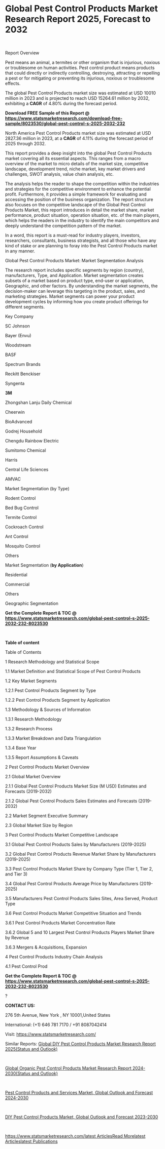 <h1>Global Pest Control Products Market Research Report 2025, Forecast to 2032</h1><br/><p>Report Overview</p>
 
 
 
 <p>Pest means an animal, a termites or other organism that is injurious, noxious or troublesome on human activities. Pest control product means products that could directly or indirectly controlling, destroying, attracting or repelling a pest or for mitigating or preventing its injurious, noxious or troublesome effects.</p>
 
 
 
 <p>The global Pest Control Products market size was estimated at USD 10010 million in 2023 and is projected to reach USD 15264.61 million by 2032, exhibiting a <strong>CAGR</strong> of 4.80% during the forecast period.</p>
 
 
 
 <p><strong>Download FREE Sample of this Report @ <a href="https://www.statsmarketresearch.com/download-free-sample/8023530/global-pest-control-s-2025-2032-232">https://www.statsmarketresearch.com/download-free-sample/8023530/global-pest-control-s-2025-2032-232</a></strong></p>
 
 
 
 <p>North America Pest Control Products market size was estimated at USD 2827.36 million in 2023, at a <strong>CAGR</strong> of 4.11% during the forecast period of 2025 through 2032.</p>
 
 
 
 <p>This report provides a deep insight into the global Pest Control Products market covering all its essential aspects. This ranges from a macro overview of the market to micro details of the market size, competitive landscape, development trend, niche market, key market drivers and challenges, SWOT analysis, value chain analysis, etc.</p>
 
 
 
 <p>The analysis helps the reader to shape the competition within the industries and strategies for the competitive environment to enhance the potential profit. Furthermore, it provides a simple framework for evaluating and accessing the position of the business organization. The report structure also focuses on the competitive landscape of the Global Pest Control Products Market, this report introduces in detail the market share, market performance, product situation, operation situation, etc. of the main players, which helps the readers in the industry to identify the main competitors and deeply understand the competition pattern of the market.</p>
 
 
 
 <p>In a word, this report is a must-read for industry players, investors, researchers, consultants, business strategists, and all those who have any kind of stake or are planning to foray into the Pest Control Products market in any manner.</p>
 
 
 
 <p>Global Pest Control Products Market: Market Segmentation Analysis</p>
 
 
 
 <p>The research report includes specific segments by region (country), manufacturers, Type, and Application. Market segmentation creates subsets of a market based on product type, end-user or application, Geographic, and other factors. By understanding the market segments, the decision-maker can leverage this targeting in the product, sales, and marketing strategies. Market segments can power your product development cycles by informing how you create product offerings for different segments.</p>
 
 
 
 <p>Key Company</p>
 
 
 
 <p>SC Johnson</p>
 
 
 
 <p>Bayer (Envu)</p>
 
 
 
 <p>Woodstream</p>
 
 
 
 <p>BASF</p>
 
 
 
 <p>Spectrum Brands</p>
 
 
 
 <p>Reckitt Benckiser</p>
 
 
 
 <p>Syngenta</p>
 
 
 
 <p><strong>3M</strong></p>
 
 
 
 <p>Zhongshan Lanju Daily Chemical</p>
 
 
 
 <p>Cheerwin</p>
 
 
 
 <p>BioAdvanced</p>
 
 
 
 <p>Godrej Household</p>
 
 
 
 <p>Chengdu Rainbow Electric</p>
 
 
 
 <p>Sumitomo Chemical</p>
 
 
 
 <p>Harris</p>
 
 
 
 <p>Central Life Sciences</p>
 
 
 
 <p>AMVAC</p>
 
 
 
 <p>Market Segmentation (by Type)</p>
 
 
 
 <p>Rodent Control</p>
 
 
 
 <p>Bed Bug Control</p>
 
 
 
 <p>Termite Control</p>
 
 
 
 <p>Cockroach Control</p>
 
 
 
 <p>Ant Control</p>
 
 
 
 <p>Mosquito Control</p>
 
 
 
 <p>Others</p>
 
 
 
 <p>Market Segmentation (<strong>by Application</strong>)</p>
 
 
 
 <p>Residential</p>
 
 
 
 <p>Commercial</p>
 
 
 
 <p>Others</p>
 
 
 
 <p>Geographic Segmentation</p>
 
 
 
 <div><b>Get the Complete Report & TOC @ <a href="https://www.statsmarketresearch.com/global-pest-control-s-2025-2032-232-8023530">https://www.statsmarketresearch.com/global-pest-control-s-2025-2032-232-8023530</a></b></div>
 
 
 
 <p><br />
 
 <b>Table of content</b></p>
 
 
 
 <p>Table of Contents<br />
 
 1 Research Methodology and Statistical Scope<br />
 
 1.1 Market Definition and Statistical Scope of Pest Control Products<br />
 
 1.2 Key Market Segments<br />
 
 1.2.1 Pest Control Products Segment by Type<br />
 
 1.2.2 Pest Control Products Segment by Application<br />
 
 1.3 Methodology & Sources of Information<br />
 
 1.3.1 Research Methodology<br />
 
 1.3.2 Research Process<br />
 
 1.3.3 Market Breakdown and Data Triangulation<br />
 
 1.3.4 Base Year<br />
 
 1.3.5 Report Assumptions & Caveats<br />
 
 2 Pest Control Products Market Overview<br />
 
 2.1 Global Market Overview<br />
 
 2.1.1 Global Pest Control Products Market Size (M USD) Estimates and Forecasts (2019-2032)<br />
 
 2.1.2 Global Pest Control Products Sales Estimates and Forecasts (2019-2032)<br />
 
 2.2 Market Segment Executive Summary<br />
 
 2.3 Global Market Size by Region<br />
 
 3 Pest Control Products Market Competitive Landscape<br />
 
 3.1 Global Pest Control Products Sales by Manufacturers (2019-2025)<br />
 
 3.2 Global Pest Control Products Revenue Market Share by Manufacturers (2019-2025)<br />
 
 3.3 Pest Control Products Market Share by Company Type (Tier 1, Tier 2, and Tier 3)<br />
 
 3.4 Global Pest Control Products Average Price by Manufacturers (2019-2025)<br />
 
 3.5 Manufacturers Pest Control Products Sales Sites, Area Served, Product Type<br />
 
 3.6 Pest Control Products Market Competitive Situation and Trends<br />
 
 3.6.1 Pest Control Products Market Concentration Rate<br />
 
 3.6.2 Global 5 and 10 Largest Pest Control Products Players Market Share by Revenue<br />
 
 3.6.3 Mergers & Acquisitions, Expansion<br />
 
 4 Pest Control Products Industry Chain Analysis<br />
 
 4.1 Pest Control Prod</p>
 
 
 
 <div><b>Get the Complete Report & TOC @ <a href="https://www.statsmarketresearch.com/global-pest-control-s-2025-2032-232-8023530">https://www.statsmarketresearch.com/global-pest-control-s-2025-2032-232-8023530</a></b></div>
 
 
 
 <p>? </p>
 
 
 
 <p><b>CONTACT US:</b><br />
 
 276 5th Avenue, New York , NY 10001,United States<br />
 
 International: (+1) 646 781 7170 / +91 8087042414<br />
 
 Visit: <a href="https://www.statsmarketresearch.com/">https://www.statsmarketresearch.com/</a><br />
 
 Similar Reports: <a href="https://www.statsmarketresearch.com/global-pest-control-s-2025-2032-232-8023530">Global DIY Pest Control Products Market Research Report 2025(Status and Outlook)</a><br />
 
 <br />
 
 <a href="https://www.statsmarketresearch.com/global-pest-control-s-2025-2032-232-8023530">Global Organic Pest Control Products Market Research Report 2024-2030(Status and Outlook)</a><br />
 
 <br />
 
 <a href="https://www.statsmarketresearch.com/global-pest-control-s-2025-2032-232-8023530">Pest Control Products and Services Market, Global Outlook and Forecast 2024-2030</a><br />
 
 <br />
 
 <a href="https://www.statsmarketresearch.com/global-pest-control-s-2025-2032-232-8023530">DIY Pest Control Products Market, Global Outlook and Forecast 2023-2030</a><br />
 
 <br />
 
 <a href="https://gyeongbokgung.com">https://www.statsmarketresearch.com/</a><a href="https://hallyeomaritime.com">latest Articles</a><a href="https://jingwansa.com">Read More</a><a href="https://nguoiviet.jp/">latest Articles</a><a href="https://www.intelmarketresearch.com/">latest Publications</a></p>